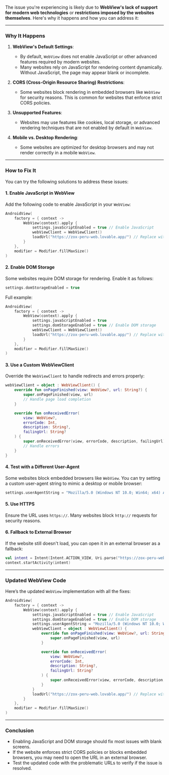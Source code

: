 The issue you're experiencing is likely due to **WebView's lack of support for modern web technologies** or **restrictions imposed by the websites themselves**. Here's why it happens and how you can address it:

---

### **Why It Happens**
1. **WebView's Default Settings**:
   - By default, `WebView` does not enable JavaScript or other advanced features required by modern websites.
   - Many websites rely on JavaScript for rendering content dynamically. Without JavaScript, the page may appear blank or incomplete.

2. **CORS (Cross-Origin Resource Sharing) Restrictions**:
   - Some websites block rendering in embedded browsers like `WebView` for security reasons. This is common for websites that enforce strict CORS policies.

3. **Unsupported Features**:
   - Websites may use features like cookies, local storage, or advanced rendering techniques that are not enabled by default in `WebView`.

4. **Mobile vs. Desktop Rendering**:
   - Some websites are optimized for desktop browsers and may not render correctly in a mobile `WebView`.

---

### **How to Fix It**
You can try the following solutions to address these issues:

#### 1. **Enable JavaScript in WebView**
   Add the following code to enable JavaScript in your `WebView`:

   ```kotlin
   AndroidView(
       factory = { context ->
           WebView(context).apply {
               settings.javaScriptEnabled = true // Enable JavaScript
               webViewClient = WebViewClient()
               loadUrl("https://zox-peru-web.lovable.app/") // Replace with your menu URL
           }
       },
       modifier = Modifier.fillMaxSize()
   )
   ```

#### 2. **Enable DOM Storage**
   Some websites require DOM storage for rendering. Enable it as follows:

   ```kotlin
   settings.domStorageEnabled = true
   ```

   Full example:

   ```kotlin
   AndroidView(
       factory = { context ->
           WebView(context).apply {
               settings.javaScriptEnabled = true
               settings.domStorageEnabled = true // Enable DOM storage
               webViewClient = WebViewClient()
               loadUrl("https://zox-peru-web.lovable.app/") // Replace with your menu URL
           }
       },
       modifier = Modifier.fillMaxSize()
   )
   ```

#### 3. **Use a Custom WebViewClient**
   Override the `WebViewClient` to handle redirects and errors properly:

   ```kotlin
   webViewClient = object : WebViewClient() {
       override fun onPageFinished(view: WebView?, url: String?) {
           super.onPageFinished(view, url)
           // Handle page load completion
       }

       override fun onReceivedError(
           view: WebView?,
           errorCode: Int,
           description: String?,
           failingUrl: String?
       ) {
           super.onReceivedError(view, errorCode, description, failingUrl)
           // Handle errors
       }
   }
   ```

#### 4. **Test with a Different User-Agent**
   Some websites block embedded browsers like `WebView`. You can try setting a custom user-agent string to mimic a desktop or mobile browser:

   ```kotlin
   settings.userAgentString = "Mozilla/5.0 (Windows NT 10.0; Win64; x64) AppleWebKit/537.36 (KHTML, like Gecko) Chrome/91.0.4472.124 Safari/537.36"
   ```

#### 5. **Use HTTPS**
   Ensure the URL uses `https://`. Many websites block `http://` requests for security reasons.

#### 6. **Fallback to External Browser**
   If the website still doesn't load, you can open it in an external browser as a fallback:

   ```kotlin
   val intent = Intent(Intent.ACTION_VIEW, Uri.parse("https://zox-peru-web.lovable.app/"))
   context.startActivity(intent)
   ```

---

### **Updated WebView Code**
Here’s the updated `WebView` implementation with all the fixes:

```kotlin
AndroidView(
    factory = { context ->
        WebView(context).apply {
            settings.javaScriptEnabled = true // Enable JavaScript
            settings.domStorageEnabled = true // Enable DOM storage
            settings.userAgentString = "Mozilla/5.0 (Windows NT 10.0; Win64; x64) AppleWebKit/537.36 (KHTML, like Gecko) Chrome/91.0.4472.124 Safari/537.36" // Custom user-agent
            webViewClient = object : WebViewClient() {
                override fun onPageFinished(view: WebView?, url: String?) {
                    super.onPageFinished(view, url)
                }

                override fun onReceivedError(
                    view: WebView?,
                    errorCode: Int,
                    description: String?,
                    failingUrl: String?
                ) {
                    super.onReceivedError(view, errorCode, description, failingUrl)
                }
            }
            loadUrl("https://zox-peru-web.lovable.app/") // Replace with your menu URL
        }
    },
    modifier = Modifier.fillMaxSize()
)
```

---

### **Conclusion**
- Enabling JavaScript and DOM storage should fix most issues with blank screens.
- If the website enforces strict CORS policies or blocks embedded browsers, you may need to open the URL in an external browser.
- Test the updated code with the problematic URLs to verify if the issue is resolved.